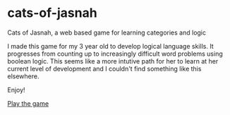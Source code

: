 # cats-of-jasnah
Cats of Jasnah, a web based game for learning categories and logic

I made this game for my 3 year old to develop logical language skills. It progresses from counting up to increasingly difficult word problems using boolean logic. This seems like a more intutive path for her to learn at her current level of development and I couldn't find something like this elsewhere.

Enjoy!

[Play the game](https://countable.github.io/cats-of-jasnah)
